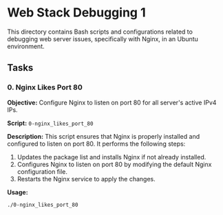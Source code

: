 # Web Stack Debugging 1

This directory contains Bash scripts and configurations related to debugging web server issues, specifically with Nginx, in an Ubuntu environment.

## Tasks

### 0. Nginx Likes Port 80

**Objective:** Configure Nginx to listen on port 80 for all server's active IPv4 IPs.

**Script:** `0-nginx_likes_port_80`

**Description:** 
This script ensures that Nginx is properly installed and configured to listen on port 80. It performs the following steps:
1. Updates the package list and installs Nginx if not already installed.
2. Configures Nginx to listen on port 80 by modifying the default Nginx configuration file.
3. Restarts the Nginx service to apply the changes.

**Usage:**
```bash
./0-nginx_likes_port_80

